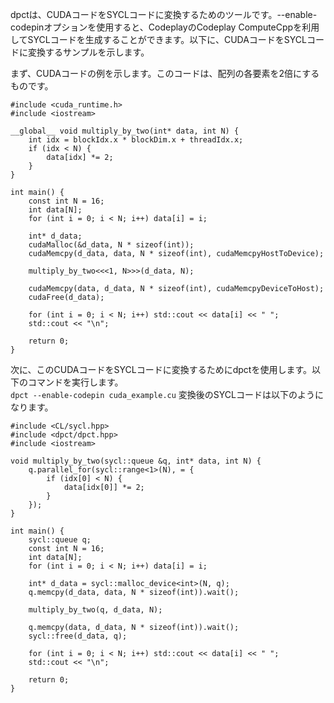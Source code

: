 dpctは、CUDAコードをSYCLコードに変換するためのツールです。--enable-codepinオプションを使用すると、CodeplayのCodeplay ComputeCppを利用してSYCLコードを生成することができます。以下に、CUDAコードをSYCLコードに変換するサンプルを示します。
  
まず、CUDAコードの例を示します。このコードは、配列の各要素を2倍にするものです。  
```
#include <cuda_runtime.h>
#include <iostream>

__global__ void multiply_by_two(int* data, int N) {
    int idx = blockIdx.x * blockDim.x + threadIdx.x;
    if (idx < N) {
        data[idx] *= 2;
    }
}

int main() {
    const int N = 16;
    int data[N];
    for (int i = 0; i < N; i++) data[i] = i;

    int* d_data;
    cudaMalloc(&d_data, N * sizeof(int));
    cudaMemcpy(d_data, data, N * sizeof(int), cudaMemcpyHostToDevice);

    multiply_by_two<<<1, N>>>(d_data, N);

    cudaMemcpy(data, d_data, N * sizeof(int), cudaMemcpyDeviceToHost);
    cudaFree(d_data);

    for (int i = 0; i < N; i++) std::cout << data[i] << " ";
    std::cout << "\n";

    return 0;
}
```
次に、このCUDAコードをSYCLコードに変換するためにdpctを使用します。以下のコマンドを実行します。  
```dpct --enable-codepin cuda_example.cu```
変換後のSYCLコードは以下のようになります。  
```
#include <CL/sycl.hpp>
#include <dpct/dpct.hpp>
#include <iostream>

void multiply_by_two(sycl::queue &q, int* data, int N) {
    q.parallel_for(sycl::range<1>(N), = {
        if (idx[0] < N) {
            data[idx[0]] *= 2;
        }
    });
}

int main() {
    sycl::queue q;
    const int N = 16;
    int data[N];
    for (int i = 0; i < N; i++) data[i] = i;

    int* d_data = sycl::malloc_device<int>(N, q);
    q.memcpy(d_data, data, N * sizeof(int)).wait();

    multiply_by_two(q, d_data, N);

    q.memcpy(data, d_data, N * sizeof(int)).wait();
    sycl::free(d_data, q);

    for (int i = 0; i < N; i++) std::cout << data[i] << " ";
    std::cout << "\n";

    return 0;
}
```
